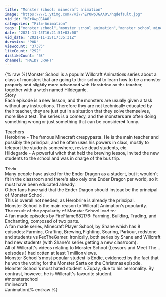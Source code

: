 ```yaml
---
title: "Monster School: minecraft animation"
image: "https:\/\/i.ytimg.com\/vi\/hErOwpJGAA0\/hqdefault.jpg"
vid_id: "hErOwpJGAA0"
categories: "Film-Animation"
tags: ["monster school","monster school animation","monster school minecraft"]
date: "2021-11-16T16:21:51+03:00"
vid_date: "2021-11-15T17:35:31Z"
duration: "P0D"
viewcount: "37373"
likeCount: "292"
dislikeCount: "58"
channel: "HAIDY CRAFT"
---
```

{% raw %}Monster School is a popular Willcraft Animations series about a class of monsters that are going to their school to learn how to be a monster properly and slightly more advanced with Herobrine as the teacher, together with a witch named Hildegarde.<br />Story<br />Each episode is a new lesson, and the monsters are usually given a task without any instructions. Therefore they are not technically educated by their teacher, they are just put in a situation that they solve themselves, more like a test. The series is a comedy, and the monsters are often doing something wrong or just something that can be considered funny.<br /><br />Teachers<br />Herobrine - The famous Minecraft creepypasta. He is the main teacher and possibly the principal, and he often uses his powers in class, mostly to teleport the students somewhere, revive dead students, etc.<br />Hildegarde - A powerful witch that held the brewing lesson, invited the new students to the school and was in charge of the bus trip.<br /><br />Trivia<br />Many people have asked for the Ender Dragon as a student, but it wouldn't fit in the classroom and there's also only one Ender Dragon per world, so it must have been educated already.<br />Other fans have said that the Ender Dragon should instead be the principal of Monster School.<br />This is overall not needed, as Herobrine is already the principal.<br />Monster School is the main reason to Willcraft Animation's popularity.<br />The result of the popularity of Monster School lead to:<br />4 fan made episodes by FireFlame682176: Farming, Building, Trading, and Enchanting, composed of two parts.<br />A fan made series, Minecraft Player School, by Shane which has 8 episodes: Farming, Crafting, Brewing, Fighting, Scaring, Parkour, redstone and students vs RexTheGamer. Ironically, both series by Shane and Willcraft had new students (with Shane's series getting a new classroom).<br />All of Willcraft's videos relating to Monster School (Lessons and Meet The... episodes ) had gotten at least 1 million views.<br />Monster School's most popular student is Endie, evidenced by the fact that he won the voting for the Monster Santa on the Christmas episode.<br />Monster School's most hated student is Zupay, due to his personality. By contrast, however, he is Willcraft's favourite student.<br />#monsterschool<br />#minecraft<br />#animation{% endraw %}
